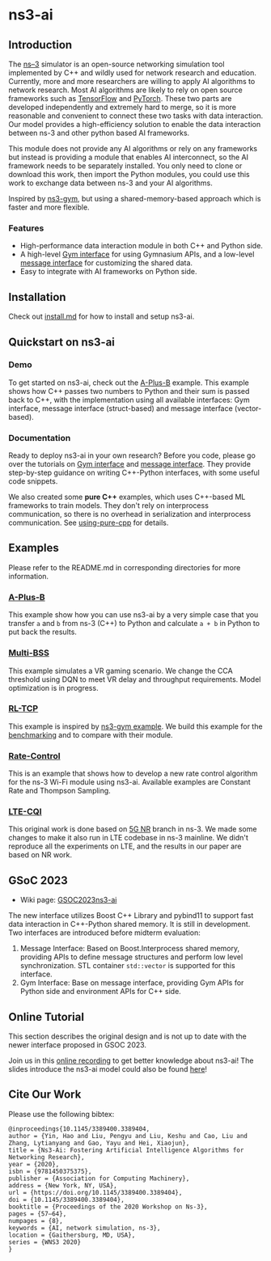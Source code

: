 # ns3-ai

## Introduction

The [ns–3](https://www.nsnam.org/) simulator is an open-source networking simulation tool implemented by C++ and wildly
used for network research and education. Currently, more and more researchers are willing to apply AI algorithms to
network research. Most AI algorithms are likely to rely on open source frameworks such
as [TensorFlow](https://www.tensorflow.org/) and [PyTorch](https://pytorch.org/). These two parts are developed
independently and extremely hard to merge, so it is more reasonable and convenient to connect these two tasks with data
interaction. Our model provides a high-efficiency solution to enable the data interaction between ns-3 and other python
based AI frameworks.

This module does not provide any AI algorithms or rely on any frameworks but instead is providing a module that
enables AI interconnect, so the AI framework needs to be separately installed. You only need to clone or download this
work, then import the Python modules, you could use this work to exchange data between ns-3 and your AI algorithms.

Inspired by [ns3-gym](https://github.com/tkn-tub/ns3-gym), but using a shared-memory-based approach which is faster and
more flexible.

### Features

- High-performance data interaction module in both C++ and Python side.
- A high-level [Gym interface](model/gym-interface) for using Gymnasium APIs, and a low-level
[message interface](model/msg-interface) for customizing the shared data.
- Easy to integrate with AI frameworks on Python side.

## Installation

Check out [install.md](./docs/install.md) for how to install and setup ns3-ai.

## Quickstart on ns3-ai

### Demo

To get started on ns3-ai, check out the [A-Plus-B](examples/a-plus-b) example. This example shows how
C++ passes two numbers to Python and their sum is passed back to C++, with the implementation using
all available interfaces: Gym interface, message interface (struct-based) and message
interface (vector-based).

### Documentation

Ready to deploy ns3-ai in your own research? Before you code, please go over the tutorials on
[Gym interface](model/gym-interface) and [message interface](model/msg-interface). They provide
step-by-step guidance on writing C++-Python interfaces, with some useful code snippets.

We also created some **pure C++** examples, which uses C++-based ML frameworks to train
models. They don't rely on interprocess communication, so there is no overhead in serialization
and interprocess communication. See [using-pure-cpp](docs/using-pure-cpp.md) for details.

## Examples

Please refer to the README.md in corresponding directories for more information.

### [A-Plus-B](examples/a-plus-b)

This example show how you can use ns3-ai by a very simple case that you transfer `a` and `b` from ns-3 (C++) to Python
and calculate `a + b` in Python to put back the results.

### [Multi-BSS](examples/multi-bss)

This example simulates a VR gaming scenario. We change the CCA threshold using DQN
to meet VR delay and throughput requirements. Model optimization is in progress.

### [RL-TCP](examples/rl-tcp/)

This example is inspired by [ns3-gym example](https://github.com/tkn-tub/ns3-gym#rl-tcp). We build this example for the
[benchmarking](./docs/benchmarking) and to compare with their module.

### [Rate-Control](examples/rate-control)

This is an example that shows how to develop a new rate control algorithm for the ns-3 Wi-Fi module using ns3-ai.
Available examples are Constant Rate and Thompson Sampling.

### [LTE-CQI](examples/lte-cqi/)

This original work is done based on [5G NR](https://5g-lena.cttc.es/) branch in ns-3. We made some changes to make it
also run in LTE codebase in ns-3 mainline. We didn't reproduce all the experiments on LTE, and the results in our paper
are based on NR work.

## GSoC 2023

- Wiki page: [GSOC2023ns3-ai](https://www.nsnam.org/wiki/GSOC2023ns3-ai)

The new interface utilizes Boost C++ Library and pybind11 to support fast data interaction in C++-Python shared memory.
It is still in development. Two interfaces are introduced before midterm evaluation:

1. Message Interface: Based on Boost.Interprocess shared memory, providing APIs to define
   message structures and perform low level synchronization. STL container `std::vector`
   is supported for this interface.
2. Gym Interface: Base on message interface, providing Gym APIs for Python side and environment
   APIs for C++ side.

## Online Tutorial

This section describes the original design and is not up to date with the newer interface proposed in GSOC 2023.

Join us in this [online recording](https://vimeo.com/566296651) to get better knowledge about ns3-ai! The slides
introduce the ns3-ai model could also be found [here](https://www.nsnam.org/wp-content/uploads/2021/tutorials/ns3-ai-tutorial-June-2021.pdf)!

## Cite Our Work

Please use the following bibtex:

```
@inproceedings{10.1145/3389400.3389404,
author = {Yin, Hao and Liu, Pengyu and Liu, Keshu and Cao, Liu and Zhang, Lytianyang and Gao, Yayu and Hei, Xiaojun},
title = {Ns3-Ai: Fostering Artificial Intelligence Algorithms for Networking Research},
year = {2020},
isbn = {9781450375375},
publisher = {Association for Computing Machinery},
address = {New York, NY, USA},
url = {https://doi.org/10.1145/3389400.3389404},
doi = {10.1145/3389400.3389404},
booktitle = {Proceedings of the 2020 Workshop on Ns-3},
pages = {57–64},
numpages = {8},
keywords = {AI, network simulation, ns-3},
location = {Gaithersburg, MD, USA},
series = {WNS3 2020}
}

```
